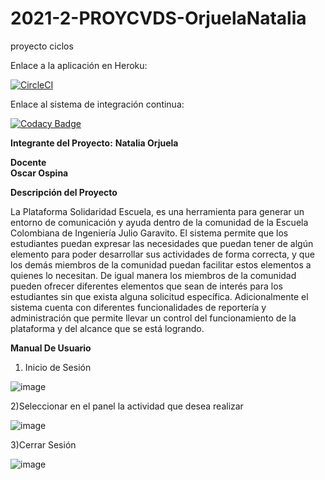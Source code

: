 # 2021-2-PROYCVDS-OrjuelaNatalia
proyecto ciclos

Enlace a la aplicación en Heroku:

[![CircleCI](https://circleci.com/gh/Nataorjuela/2021-2-PROYCVDS-OrjuelaNatalia/tree/master.svg?style=svg)](https://circleci.com/gh/Nataorjuela/2021-2-PROYCVDS-OrjuelaNatalia/tree/master)

Enlace al sistema de integración continua:

[![Codacy Badge](https://app.codacy.com/project/badge/Grade/6f2be6cc3f964056a4bfccecc018fffe)](https://www.codacy.com/gh/Nataorjuela/2021-2-PROYCVDS-OrjuelaNatalia/dashboard?utm_source=github.com&amp;utm_medium=referral&amp;utm_content=Nataorjuela/2021-2-PROYCVDS-OrjuelaNatalia&amp;utm_campaign=Badge_Grade)


**Integrante del Proyecto:**
**Natalia Orjuela**

**Docente   
Oscar Ospina**



**Descripción del Proyecto**

La Plataforma Solidaridad Escuela, es una herramienta para generar un entorno de comunicación y ayuda dentro de la comunidad de la Escuela Colombiana de Ingeniería Julio Garavito. El sistema permite que los estudiantes puedan expresar las necesidades que puedan tener de algún elemento para poder desarrollar sus actividades de forma correcta, y que los demás miembros de la comunidad puedan facilitar estos elementos a quienes lo necesitan. De igual manera los miembros de la comunidad pueden ofrecer diferentes elementos que sean de interés para los estudiantes sin que exista alguna solicitud específica. Adicionalmente el sistema cuenta con diferentes funcionalidades de reportería y administración que permite llevar un control del funcionamiento de la plataforma y del alcance que se está logrando.

**Manual De Usuario**
1) Inicio de Sesión

![image](https://user-images.githubusercontent.com/54339107/144923396-d5c6baf8-ef5e-41fb-812e-8376ccdbf63f.png)

2)Seleccionar en el panel la actividad que desea realizar

![image](https://user-images.githubusercontent.com/54339107/144923671-af9d826b-ddd6-465f-8c62-fbe5429bdbfe.png)

3)Cerrar Sesión

![image](https://user-images.githubusercontent.com/54339107/144923791-78361e93-b67f-451e-878f-c47854f17aa8.png)


